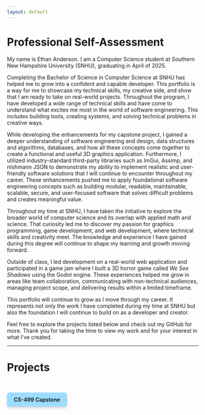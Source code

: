 ```yaml
---
layout: default
---
```


# Professional Self-Assessment

<div class="assessment-content">

<p>My name is Ethan Anderson. I am a Computer Science student at Southern New Hampshire University (SNHU), graduating in April of 2025.</p>

<p>Completing the Bachelor of Science in Computer Science at SNHU has helped me to grow into a confident and capable developer. This portfolio is a way for me to showcase my technical skills, my creative side, and show that I am ready to take on real-world projects. Throughout the program, I have developed a wide range of technical skills and have come to understand what excites me most in the world of software engineering. This includes building tools, creating systems, and solving technical problems in creative ways.</p>

<p>While developing the enhancements for my capstone project, I gained a deeper understanding of software engineering and design, data structures and algorithms, databases, and how all these concepts come together to create a functional and useful 3D graphics application. Furthermore, I utilized industry-standard third-party libraries such as ImGui, Assimp, and nlohmann JSON to demonstrate my ability to implement realistic and user-friendly software solutions that I will continue to encounter throughout my career. These enhancements pushed me to apply foundational software engineering concepts such as building modular, readable, maintainable, scalable, secure, and user-focused software that solves difficult problems and creates meaningful value.</p>

<p>Throughout my time at SNHU, I have taken the initiative to explore the broader world of computer science and its overlap with applied math and science. That curiosity led me to discover my passion for graphics programming, game development, and web development, where technical skills and creativity meet. The knowledge and experience I have gained during this degree will continue to shape my learning and growth moving forward.</p>

<p>Outside of class, I led development on a real-world web application and participated in a game jam where I built a 3D horror game called <em>We See Shadows</em> using the Godot engine. These experiences helped me grow in areas like team collaboration, communicating with non-technical audiences, managing project scope, and delivering results within a limited timeframe.</p>

<p>This portfolio will continue to grow as I move through my career. It represents not only the work I have completed during my time at SNHU but also the foundation I will continue to build on as a developer and creator.</p>

<p>Feel free to explore the projects listed below and check out my GitHub for more. Thank you for taking the time to view my work and for your interest in what I’ve created.</p>

</div>

---

# Projects

<a href="./capstone.html" class="btn btn-capstone">CS-499 Capstone</a>

<style>
  .btn {
    display: inline-block;
    padding: 10px 18px;
    background-color: #9ddcff;
    color: #111;
    font-weight: 600;
    text-decoration: none;
    border-radius: 6px;
    box-shadow: 0 4px 6px rgba(0,0,0,0.15);
    transition: background-color 0.3s ease, transform 0.2s ease;
    margin: 20px 0;
  }
  
  .btn:hover {
    background-color: #6bcaff;
    transform: translateY(-2px);
  }
  
  .btn-capstone {
    margin-top: 30px;
  }
</style>

